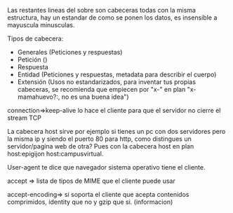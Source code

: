 Las restantes lineas del sobre son cabeceras todas con la misma estructura, hay un estandar de como se ponen los datos, es insensible a mayuscula minusculas.

Tipos de cabecera:
* Generales (Peticiones y respuestas)
* Petición ()
* Respuesta
* Entidad (Peticiones y respuestas, metadata para describir el cuerpo)
* Extensión (Usos no estandarizados, para inventar tus propias cabeceras, se recomienda que empiecen por "x-" en plan "x-mamahuevo?:, no es una buena idea")

connection=>keep-alive lo hace el cliente para que el servidor no cierre el stream TCP 

La cabecera host sirve por ejemplo si tienes un pc con dos servidores pero la misma ip y siendo el puerto 80 para http, como distingues un servidor/pagina web de otra? Pues con la cabecera host en plan host:epigijon host:campusvirtual.

User-agent te dice que navegador sistema operativo tiene el cliente.

accept => lista de tipos de MIME que el cliente puede usar

accept-encoding=> si soporta el cliente que acepta contenidos comprimidos, identity que no y gzip que si. (informacion)

